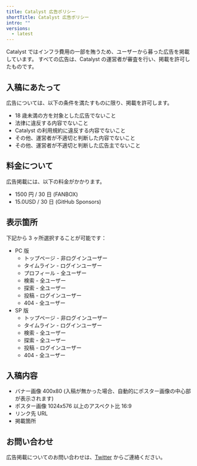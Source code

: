 ```yaml
---
title: Catalyst 広告ポリシー
shortTitle: Catalyst 広告ポリシー
intro: ""
versions:
  - latest
---
```


Catalyst ではインフラ費用の一部を賄うため、ユーザーから募った広告を掲載しています。
すべての広告は、Catalyst の運営者が審査を行い、掲載を許可したものです。

## 入稿にあたって

広告については、以下の条件を満たすものに限り、掲載を許可します。

- 18 歳未満の方を対象とした広告でないこと
- 法律に違反する内容でないこと
- Catalyst の利用規約に違反する内容でないこと
- その他、運営者が不適切と判断した内容でないこと
- その他、運営者が不適切と判断した広告主でないこと

## 料金について

広告掲載には、以下の料金がかかります。

- 1500 円 / 30 日 (FANBOX)
- 15.0USD / 30 日 (GitHub Sponsors)

## 表示箇所

下記から 3 ヶ所選択することが可能です：

- PC 版
  - トップページ - 非ログインユーザー
  - タイムライン - ログインユーザー
  - プロフィール - 全ユーザー
  - 検索 - 全ユーザー
  - 探索 - 全ユーザー
  - 投稿 - ログインユーザー
  - 404 - 全ユーザー
- SP 版
  - トップページ - 非ログインユーザー
  - タイムライン - ログインユーザー
  - 検索 - 全ユーザー
  - 探索 - 全ユーザー
  - 投稿 - ログインユーザー
  - 404 - 全ユーザー

## 入稿内容

- バナー画像 400x80 (入稿が無かった場合、自動的にポスター画像の中心部が表示されます)
- ポスター画像 1024x576 以上のアスペクト比 16:9
- リンク先 URL
- 掲載箇所

## お問い合わせ

広告掲載についてのお問い合わせは、[Twitter](https://twitter.com/6jz) からご連絡ください。
